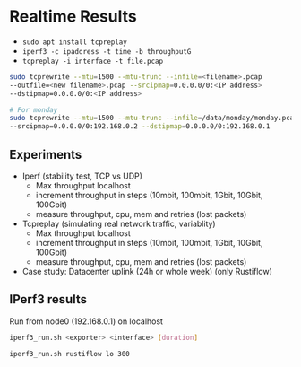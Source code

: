 # Realtime Results

- `sudo apt install tcpreplay`
- `iperf3 -c ipaddress -t time -b throughputG`
- `tcpreplay -i interface -t file.pcap`

```sh
sudo tcprewrite --mtu=1500 --mtu-trunc --infile=<filename>.pcap
--outfile=<new filename>.pcap --srcipmap=0.0.0.0/0:<IP address>
--dstipmap=0.0.0.0/0:<IP address>

# For monday
sudo tcprewrite --mtu=1500 --mtu-trunc --infile=/data/monday/monday.pcap --outfile=/data/monday/monday-trunc.pcap
--srcipmap=0.0.0.0/0:192.168.0.2 --dstipmap=0.0.0.0/0:192.168.0.1
```

## Experiments

- Iperf (stability test, TCP vs UDP)
  - Max throughput localhost
  - increment throughput in steps (10mbit, 100mbit, 1Gbit, 10Gbit, 100Gbit)
  - measure throughput, cpu, mem and retries (lost packets)
- Tcpreplay (simulating real network traffic, variablity)
  - Max throughput localhost
  - increment throughput in steps (10mbit, 100mbit, 1Gbit, 10Gbit, 100Gbit)
  - measure throughput, cpu, mem and retries (lost packets)
- Case study: Datacenter uplink (24h or whole week) (only Rustiflow)

## IPerf3 results

Run from node0 (192.168.0.1) on localhost

```sh
iperf3_run.sh <exporter> <interface> [duration]

iperf3_run.sh rustiflow lo 300
```
